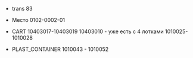 
 - trans 83

  - Место	0102-0002-01
  - CART	10403017-10403019
	10403010 - уже есть с 4 лотками 1010025-1010028
  - PLAST_CONTAINER	
	1010043 - 1010052